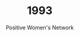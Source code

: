 ---
published: true
layout: "post"
title: "1993"
timeline: "false"
teaserText: "This is the story of three amazing women who have been a driving force, making sure women are always heard and not forgotten in this epidemic."
subtitle: "Positive Women's Network"
video: "http://player.vimeo.com/video/71784588"
teaserImg: "1993-teaser.jpg"
featureImg: "1993-feature.jpg"

statistics:
- stat: "360,909"
  desc: "cases of AIDS reported to date in US."
  link: "http://www.amfar.org/thirty-years-of-hiv/aids-snapshots-of-an-epidemic/"
  type: "webpage"

- stat: "3.3"
  desc: "million worldwide AIDS deaths."
  link: "http://surviveaplague.com/"
  type: "webpage"

- stat: "9,563"
  desc: "calls to the AIDS Vanocuver Helpline."

global:
- item: "The first AIDS Life Ball takes place in Vienna, Austria."
  link: "http://www.youtube.com/watch?v=V-h8guUuj7g"
  type: "video"

- item: "The CDC, NIH and FDA declares the female condom 'highly effective' for prevention of HIV infection and approves its use."
  link: "http://www.fda.gov/ForConsumers/ByAudience/ForPatientAdvocates/HIVandAIDSActivities/ucm126373.htm"
  type: "webpage"

- item: "AIDS patients start to show signs of resistance to AZT."
  link: "http://vir.sgmjournals.org/content/75/5/951.full.pdf"
  type: "pdf"

- item: "Tony Kushner’s play about AIDS, ‘Angels in America’, wins the Tony Award and Pulitzer Prize."
  link: "http://www.youtube.com/watch?v=Gp8VDUg5uEY"
  type: "video"

national:
- item: "The Krever Inquiry begins, to investigate whether the Red Cross had any knowledge about HIV contaminated blood continuing to be distributed."
  link: "http://v1.theglobeandmail.com/v5/content/features/aidscon/HIV_root.swf"
  type: "webpage"

- item: "Under the Multi-Provincial / Territorial Assistance Program, provinces agree to compensate persons infected with HIV through contaminated blood components."
  link: "http://www.hemophilia.ca/en/hcv-hiv/hepatitis-c-and-hiv-compensation/i-am-a-survivor/"
  type: "webpage"

- item: "Jean Chrétien is elected prime minister, and oversees Phase II of the National AIDS Strategy."
  link: "http://www.youtube.com/watch?v=3rQdt26do44"
  type: "video"

year:
- item: "Prime Minister Brian Mulroney resigns amidst political and economic turmoil. Replacing him is Kim Campbell, Canada's first female Prime Minister."
  link: "http://www.cbc.ca/archives/categories/politics/prime-ministers/brian-mulroney-the-negotiator/leaving-politics.html"
  type: "webpage"

- item: "World Trade Center bombing occur in New York."
  link: "http://www.fbi.gov/stats-services/publications/terror_96.pdf"
  type: "pdf"

- item: "Tennis star Monica Seles is stabbed in the back by an obsessed fan of rival Steffi Graf."
  link: "http://news.bbc.co.uk/onthisday/hi/dates/stories/april/30/newsid_2499000/2499161.stm"
  type: "webpage"

local:
- item: "Friends For Life begins in a one bedroom apartment, giving massages and hot food to people living with HIV/AIDS."
  link: "http://friendsforlife.ca/"
  type: "webpage"

- item: "McLaren House is closes and these housing units are replaced by Portable Rent Supplements."
  link: "http://www.mclarenhousing.com/index.php?option=com_content&view=article&id=75&Itemid=83"
  type: "webpage"

- item: "At the Vancouver PWA Society's AGM, members voted to change their name to 'Persons with AIDS Society of British Columbia' (BCPWA)."
  link: "http://www.positivelivingbc.org/files/bcpwa/articles/bcpwa-history-long.pdf"
  type: "webpage"

- item: "Wings Housing Society is established to continue the work of BCPWA's original Housing Project, and to administer what would eventually grow to 111 subsidies funded by the British Columbia Housing Management Corporation, to individuals and families living with HIV/AIDS throughout BC."
  link: "http://wingshousing.org/"
  type: "webpage"
---